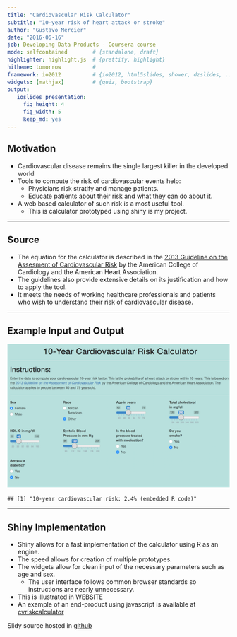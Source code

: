 ```yaml
---
title: "Cardiovascular Risk Calculator"
subtitle: "10-year risk of heart attack or stroke"
author: "Gustavo Mercier"
date: "2016-06-16"
job: Developing Data Products - Coursera course
mode: selfcontained        # {standalone, draft}
highlighter: highlight.js  # {prettify, highlight}
hitheme: tomorrow          #
framework: io2012          # {io2012, html5slides, shower, dzslides, ...}
widgets: [mathjax]         # {quiz, bootstrap}
output:
   ioslides_presentation:
     fig_height: 4
     fig_width: 5
     keep_md: yes
---
```




## Motivation

* Cardiovascular disease remains the single largest killer in the developed world
* Tools to compute the risk of cardiovascular events help:
    + Physicians risk stratify and manage patients.
    + Educate patients about their risk and what they can do about it.
* A web based calculator of such risk is a most useful tool.
    + This is calculator prototyped using shiny is my project.

---

## Source

* The equation for the calculator is described in the [2013 Guideline on the Assesment of Cardiovascular Risk](http://bit.ly/1Os6cgR) by the American College of Cardiology and the American Heart Association.
* The guidelines also provide extensive details on its justification and how to apply the tool.
* It meets the needs of working healthcare professionals and patients who wish to understand their risk of cardiovascular disease.

---

## Example Input and Output

![](./figures/cvcalc_screen_smaller.png)


```
## [1] "10-year cardiovascular risk: 2.4% (embedded R code)"
```

---

## Shiny Implementation

* Shiny allows for a fast implementation of the calculator using R as an engine.
* The speed allows for creation of multiple prototypes.
* The widgets allow for clean input of the necessary parameters such as age and sex.
    + The user interface follows common browser standards so instructions are nearly unnecessary.
* This is illustrated in WEBSITE
* An example of an end-product using javascript is available at [cvriskcalculator](http://www.cvriskcalculator.com/)

Slidy source hosted in [github](https://github.com/gamercier/cvCalculator_slides/tree/gh-pages)
